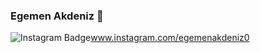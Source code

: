 ### Egemen Akdeniz 🦅

![Instagram Badge](https://img.shields.io/badge/-IG-C13584?style=flat-quare&labelColor=C13584&logo=instagram&logoColor=white)www.instagram.com/egemenakdeniz0

<!--
**Dokkaemen/Dokkaemen** is a ✨ _special_ ✨ repository because its `README.md` (this file) appears on your GitHub profile.

Here are some ideas to get you started:

- 🔭 I’m currently working on ...
- 🌱 I’m currently learning ...
- 👯 I’m looking to collaborate on ...
- 🤔 I’m looking for help with ...
- 💬 Ask me about ...
- 📫 How to reach me: ...
- 😄 Pronouns: ...
- ⚡ Fun fact: ...
-->
